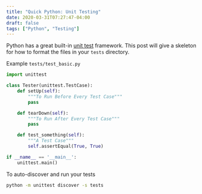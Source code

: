 ```yaml
---
title: "Quick Python: Unit Testing"
date: 2020-03-31T07:27:47-04:00
draft: false
tags: ["Python", "Testing"]
---
```


Python has a great built-in [unit test](https://docs.python.org/3.7/library/unittest.html) framework. This post will give a skeleton for how to format the files in your `tests` directory.

Example `tests/test_basic.py`

```python
import unittest

class Tester(unittest.TestCase):
    def setUp(self):
        """To Run Before Every Test Case"""
        pass

    def tearDown(self):
        """To Run After Every Test Case"""
        pass

    def test_something(self):
        """A Test Case"""
        self.assertEqual(True, True)

if __name__ == '__main__':
    unittest.main()
```

To auto-discover and run your tests

```bash
python -m unittest discover -s tests
```



